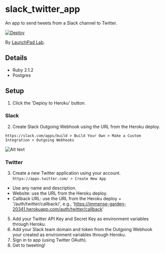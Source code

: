 # slack_twitter_app

An app to send tweets from a Slack channel to Twitter.

[![Deploy](https://www.herokucdn.com/deploy/button.svg)](https://heroku.com/deploy?template=https://github.com/LaunchPadLab/slack_twitter_app/tree/heroku_deploy_test&env[TWITTER_KEY]=WbHZPLYeVWt25Qx1EF2VgPT91&env[TWITTER_SECRET_KEY]=7Y9abtUIvQ8NFtqI2pKDWJrd3eV2eiekkvbuU74URjGyHMBvcc&env[SLACK_TEAM_DOMAIN]=launchpadlab&env[SLACK_TOKEN]=oAMstvZYYarWG7IQkcNBjha1)

By [LaunchPad Lab](http://launchpadlab.com).

## Details

* Ruby 2.1.2
* Postgres

## Setup

1. Click the 'Deploy to Heroku' button.

### Slack
2. Create Slack Outgoing Webhook using the URL from the Heroku deploy.  

  `https://slack.com/apps/build > Build Your Own > Make a Custom Integration > Outgoing Webhooks`

  ![Alt text](slack1.png)

### Twitter
3. Create a new Twitter application using your account.
  `https://apps.twitter.com/ > Create New App`
* Use any name and description.
* Website: use the URL from the Heroku deploy.
* Callback URL: use the URL from the Heroku deploy + '/auth/twitter/callback/', e.g., 'https://immense-garden-20341.herokuapp.com/auth/twitter/callback'

5. Add your Twitter API Key and Secret Key as environment variables through Heroku.
6. Add your Slack team domain and token from the Outgoing Webhook your created as environment variables through Heroku.
7. Sign in to app (using Twitter OAuth).
8. Get to tweeting!
